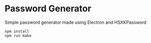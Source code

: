 # Password Generator

Simple password generator made using Electron and HSXKPassword

```
npm install
npm run make
```
